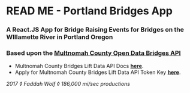 # **READ ME - Portland Bridges App**
### A React.JS App for Bridge Raising Events for Bridges on the WIllamette River in Portland Oregon
### Based upon the [Multnomah County Open Data Bridges API](https://api.multco.us/bridges/docs)

* Multnomah County Bridges Lift Data API Docs **[here](https://api.multco.us/bridges/docs)**.
* Apply for Multnomah County Bridges Lift Data API Token Key **[here](https://multco.us/it/webform/request-access-bridges-public-api)**.



_2017 ◊ Faddah Wolf ◊ 186,000 mi/sec productions_
